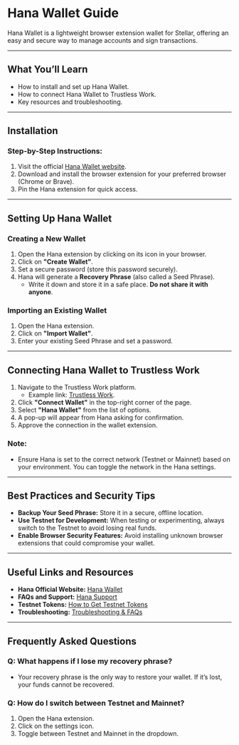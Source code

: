# Hana Wallet Guide

Hana Wallet is a lightweight browser extension wallet for Stellar, offering an easy and secure way to manage accounts and sign transactions.

---

## **What You’ll Learn**
- How to install and set up Hana Wallet.
- How to connect Hana Wallet to Trustless Work.
- Key resources and troubleshooting.

---

## **Installation**

### **Step-by-Step Instructions:**
1. Visit the official [Hana Wallet website](https://www.hanawallet.io/).
2. Download and install the browser extension for your preferred browser (Chrome or Brave).
3. Pin the Hana extension for quick access.

---

## **Setting Up Hana Wallet**

### **Creating a New Wallet**
1. Open the Hana extension by clicking on its icon in your browser.
2. Click on **"Create Wallet"**.
3. Set a secure password (store this password securely).
4. Hana will generate a **Recovery Phrase** (also called a Seed Phrase).
   - Write it down and store it in a safe place. **Do not share it with anyone**.

### **Importing an Existing Wallet**
1. Open the Hana extension.
2. Click on **"Import Wallet"**.
3. Enter your existing Seed Phrase and set a password.

---

## **Connecting Hana Wallet to Trustless Work**

1. Navigate to the Trustless Work platform.
   - Example link: [Trustless Work](https://dapp.trustlesswork.com/).
2. Click **"Connect Wallet"** in the top-right corner of the page.
3. Select **"Hana Wallet"** from the list of options.
4. A pop-up will appear from Hana asking for confirmation.
5. Approve the connection in the wallet extension.  

### **Note:** 
- Ensure Hana is set to the correct network (Testnet or Mainnet) based on your environment. You can toggle the network in the Hana settings.

---

## **Best Practices and Security Tips**

- **Backup Your Seed Phrase:** Store it in a secure, offline location.
- **Use Testnet for Development:** When testing or experimenting, always switch to the Testnet to avoid losing real funds.
- **Enable Browser Security Features:** Avoid installing unknown browser extensions that could compromise your wallet.

---

## **Useful Links and Resources**
- **Hana Official Website:** [Hana Wallet](https://www.hanawallet.io/)
- **FAQs and Support:** [Hana Support](https://support.hanawallet.io/en/)
- **Testnet Tokens:** [How to Get Testnet Tokens](../testnet-tokens.md)
- **Troubleshooting:** [Troubleshooting & FAQs](../troubleshooting.md)

---

## **Frequently Asked Questions**

### **Q: What happens if I lose my recovery phrase?**
- Your recovery phrase is the only way to restore your wallet. If it’s lost, your funds cannot be recovered.

### **Q: How do I switch between Testnet and Mainnet?**
1. Open the Hana extension.
2. Click on the settings icon.
3. Toggle between Testnet and Mainnet in the dropdown.
